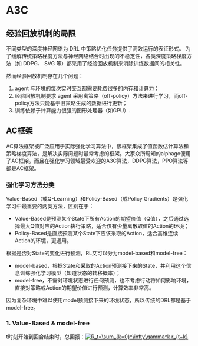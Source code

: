 # A3C

## 经验回放机制的局限
不同类型的深度神经网络为 DRL 中策略优化任务提供了高效运行的表征形式。 为了缓解传统策略梯度方法与神经网络结合时出现的不稳定性，各类深度策略梯度方法（如 DDPG、 SVG 等）都采用了经验回放机制来消除训练数据间的相关性。

然而经验回放机制存在几个问题：
1. agent 与环境的每次实时交互都需要耗费很多的内存和计算力；
2. 经验回放机制要求 agent 采用离策略（off-policy）方法来进行学习，而off-policy方法只能基于旧策略生成的数据进行更新；
3. 训练依赖于计算能力很强的图形处理器（如GPU）.

## AC框架
AC算法框架被广泛应用于实际强化学习算法中，该框架集成了值函数估计算法和策略梯度算法，是解决实际问题时最常考虑的框架。大家众所周知的alphago便用了AC框架。而且在强化学习领域最受欢迎的A3C算法，DDPG算法，PPO算法等都是AC框架。

### 强化学习方法分类
Value-Based（或Q-Learning）和Policy-Based（或Policy Gradients）是强化学习中最重要的两类方法，区别在于：
* Value-Based是预测某个State下所有Action的期望价值（Q值），之后通过选择最大Q值对应的Action执行策略，适合仅有少量离散取值的Action的环境；
* Policy-Based是直接预测某个State下应该采取的Action，适合高维连续Action的环境，更通用。

根据是否对State的变化进行预测，RL又可以分为model-based和model-free：
* model-based，根据State和采取的Action预测接下来的State，并利用这个信息训练强化学习模型（知道状态的转移概率）；
* model-free，不需对环境状态进行任何预测，也不考虑行动将如何影响环境，直接对策略或Action的期望价值进行预测，计算效率非常高。

因为复杂环境中难以使用model预测接下来的环境状态，所以传统的DRL都是基于model-free。

### 1. Value-Based & model-free
t时刻开始到回合结束时，总回报：<a href="https://www.codecogs.com/eqnedit.php?latex=R_t=\sum_{k=0}^\infty\gamma^k&space;r_{t&plus;k}" target="_blank"><img src="https://latex.codecogs.com/gif.latex?R_t=\sum_{k=0}^\infty\gamma^k&space;r_{t&plus;k}" title="R_t=\sum_{k=0}^\infty\gamma^k r_{t+k}" /></a>
